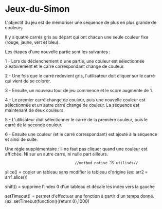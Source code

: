 # Jeux-du-Simon

L'objectif du jeu est de mémoriser une séquence de plus en plus grande de couleurs.

Il y a quatre carrés gris au départ qui ont chacun une seule couleur fixe (rouge, jaune, vert et bleu).


Les étapes d'une nouvelle partie sont les suivantes :

1 - Lors du déclenchement d'une partie, une couleur est sélectionnée aléatoirement et le carré correspondant change de couleur.

2 - Une fois que le carré redevient gris, l'utilisateur doit cliquer sur le carré qui vient de se colorer.

3 - Ensuite, un nouveau tour de jeu commence et le score augmente de 1.

4 - Le premier carré change de couleur, puis une nouvelle couleur est sélectionnée et un autre carré change de couleur. La séquence est maintenant de deux couleurs.

5 - L'utilisateur doit sélectionner le carré de la première couleur, puis le carré de la seconde couleur.

6 - Ensuite une couleur (et le carré correspondant) est ajouté à la séquence et ainsi de suite.


Une règle supplémentaire : il ne faut pas cliquer quand une couleur est affichée. Ni sur un autre carré, ni nulle part ailleurs.

                                    //method native JS utilisés//

slice() = copier un tableau sans modifier le tableau d'origine (ex: arr2 = arr1.slice())

shift() = supprime l'index 0 d'un tableau et décale les index vers la gauche

setTimeout() = permet d'effectuer une fonction à partir d'un temps donné. (ex: setTimeout(function(){return 0},1000)
